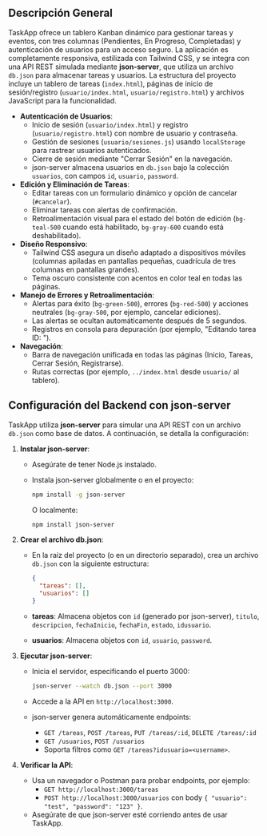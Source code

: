 
## Descripción General

TaskApp ofrece un tablero Kanban dinámico para gestionar tareas y eventos, con tres columnas (Pendientes, En Progreso, Completadas) y autenticación de usuarios para un acceso seguro. La aplicación es completamente responsiva, estilizada con Tailwind CSS, y se integra con una API REST simulada mediante **json-server**, que utiliza un archivo `db.json` para almacenar tareas y usuarios. La estructura del proyecto incluye un tablero de tareas (`index.html`), páginas de inicio de sesión/registro (`usuario/index.html`, `usuario/registro.html`) y archivos JavaScript para la funcionalidad.


- **Autenticación de Usuarios**:
  - Inicio de sesión (`usuario/index.html`) y registro (`usuario/registro.html`) con nombre de usuario y contraseña.
  - Gestión de sesiones (`usuario/sesiones.js`) usando `localStorage` para rastrear usuarios autenticados.
  - Cierre de sesión mediante "Cerrar Sesión" en la navegación.
  - json-server almacena usuarios en `db.json` bajo la colección `usuarios`, con campos `id`, `usuario`, `password`.
- **Edición y Eliminación de Tareas**:
  - Editar tareas con un formulario dinámico y opción de cancelar (`#cancelar`).
  - Eliminar tareas con alertas de confirmación.
  - Retroalimentación visual para el estado del botón de edición (`bg-teal-500` cuando está habilitado, `bg-gray-600` cuando está deshabilitado).
- **Diseño Responsivo**:
  - Tailwind CSS asegura un diseño adaptado a dispositivos móviles (columnas apiladas en pantallas pequeñas, cuadrícula de tres columnas en pantallas grandes).
  - Tema oscuro consistente con acentos en color teal en todas las páginas.
- **Manejo de Errores y Retroalimentación**:
  - Alertas para éxito (`bg-green-500`), errores (`bg-red-500`) y acciones neutrales (`bg-gray-500`, por ejemplo, cancelar ediciones).
  - Las alertas se ocultan automáticamente después de 5 segundos.
  - Registros en consola para depuración (por ejemplo, "Editando tarea ID: ").
- **Navegación**:
  - Barra de navegación unificada en todas las páginas (Inicio, Tareas, Cerrar Sesión, Registrarse).
  - Rutas correctas (por ejemplo, `../index.html` desde `usuario/` al tablero).

## Configuración del Backend con json-server

TaskApp utiliza **json-server** para simular una API REST con un archivo `db.json` como base de datos. A continuación, se detalla la configuración:

1. **Instalar json-server**:

   - Asegúrate de tener Node.js instalado.
   - Instala json-server globalmente o en el proyecto:

     ```bash
     npm install -g json-server
     ```

     O localmente:

     ```bash
     npm install json-server
     ```

2. **Crear el archivo db.json**:

   - En la raíz del proyecto (o en un directorio separado), crea un archivo `db.json` con la siguiente estructura:

     ```json
     {
       "tareas": [],
       "usuarios": []
     }
     ```
   - **tareas**: Almacena objetos con `id` (generado por json-server), `titulo`, `descripcion`, `fechaInicio`, `fechaFin`, `estado`, `idusuario`.
   - **usuarios**: Almacena objetos con `id`, `usuario`, `password`.

3. **Ejecutar json-server**:

   - Inicia el servidor, especificando el puerto 3000:

     ```bash
     json-server --watch db.json --port 3000
     ```
   - Accede a la API en `http://localhost:3000`.
   - json-server genera automáticamente endpoints:
     - `GET /tareas`, `POST /tareas`, `PUT /tareas/:id`, `DELETE /tareas/:id`
     - `GET /usuarios`, `POST /usuarios`
     - Soporta filtros como `GET /tareas?idusuario=<username>`.

4. **Verificar la API**:

   - Usa un navegador o Postman para probar endpoints, por ejemplo:
     - `GET http://localhost:3000/tareas`
     - `POST http://localhost:3000/usuarios` con body `{ "usuario": "test", "password": "123" }`.
   - Asegúrate de que json-server esté corriendo antes de usar TaskApp.



